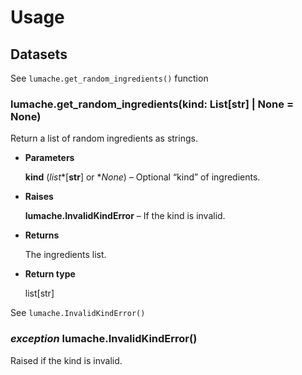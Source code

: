 # Usage

## Datasets

See `lumache.get_random_ingredients()` function


### lumache.get_random_ingredients(kind: List[str] | None = None)
Return a list of random ingredients as strings.


* **Parameters**

    **kind** (*list**[**str**] or **None*) – Optional “kind” of ingredients.



* **Raises**

    **lumache.InvalidKindError** – If the kind is invalid.



* **Returns**

    The ingredients list.



* **Return type**

    list[str]


See `lumache.InvalidKindError()`


### _exception_ lumache.InvalidKindError()
Raised if the kind is invalid.
